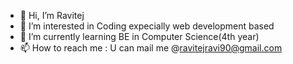 - 👋 Hi, I’m Ravitej
- 👀 I’m interested in Coding expecially web development based
- 🌱 I’m currently learning BE in Computer Science(4th year)
- 📫 How to reach me : U can mail me @ravitejravi90@gmail.com


